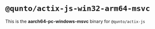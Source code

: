# `@qunto/actix-js-win32-arm64-msvc`

This is the **aarch64-pc-windows-msvc** binary for `@qunto/actix-js`
